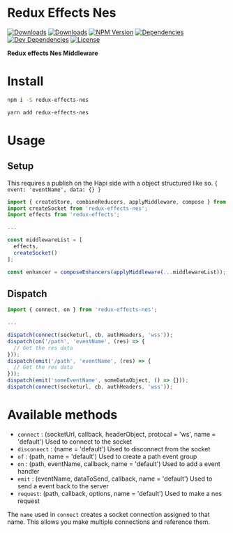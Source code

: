 # Redux Effects Nes

[![Downloads][npm-dm]][package-url]
[![Downloads][npm-dt]][package-url]
[![NPM Version][npm-v]][package-url]
[![Dependencies][deps]][package-url]
[![Dev Dependencies][dev-deps]][package-url]
[![License][license]][package-url]

__Redux effects Nes Middleware__

# Install

```bash
npm i -S redux-effects-nes
```

```bash
yarn add redux-effects-nes
```

# Usage

## Setup

This requires a publish on the Hapi side with a object structured like so.
`{ event: 'eventName', data: {} }`

```javascript
import { createStore, combineReducers, applyMiddleware, compose } from 'redux';
import createSocket from 'redux-effects-nes';
import effects from 'redux-effects';

...

const middlewareList = [
  effects,
  createSocket()
];

const enhancer = composeEnhancers(applyMiddleware(...middlewareList));
```

## Dispatch

```javascript
import { connect, on } from 'redux-effects-nes';

...

dispatch(connect(socketurl, cb, authHeaders, 'wss'));
dispatch(on('/path', 'eventName', (res) => {
  // Get the res data
}));
dispatch(emit('/path', 'eventName', (res) => {
  // Get the res data
}));
dispatch(emit('someEventName', someDataObject, () => {}));
dispatch(connect(socketurl, cb, authHeaders, 'wss'));
```

# Available methods
 - `connect` : (socketUrl, callback, headerObject, protocal = 'ws', name = 'default') Used to connect to the socket
 - `disconnect` : (name = 'default') Used to disconnect from the socket
 - `of` : (path, name = 'default') Used to create a path event group
 - `on` : (path, eventName, callback, name = 'default') Used to add a event handler
 - `emit` : (eventName, dataToSend, callback, name = 'default') Used to send a event back to the server
 - `request`: (path, callback, options, name = 'default') Used to make a nes request

The `name` used in `connect` creates a socket connection assigned to that name.
This allows you make multiple connections and reference them.

[npm-dm]: https://img.shields.io/npm/dm/redux-effects-nes.svg
[npm-dt]: https://img.shields.io/npm/dt/redux-effects-nes.svg
[npm-v]: https://img.shields.io/npm/v/redux-effects-nes.svg
[deps]: https://img.shields.io/david/jcgertig/redux-effects-nes.svg
[dev-deps]: https://img.shields.io/david/dev/jcgertig/redux-effects-nes.svg
[license]: https://img.shields.io/npm/l/redux-effects-nes.svg
[package-url]: https://npmjs.com/package/redux-effects-nes
